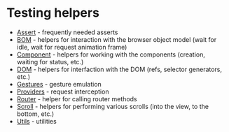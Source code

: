 # Testing helpers

- [Assert](./assert) - frequently needed asserts
- [BOM](./bom) - helpers for interaction with the browser object model (wait for idle, wait for request animation frame)
- [Component](./component) - helpers for working with the components (creation, waiting for status, etc.)
- [DOM](./dom) - helpers for interfaction with the DOM (refs, selector generators, etc.)
- [Gestures](./gestures) - gesture emulation
- [Providers](./providers) - request interception
- [Router](./router) - helper for calling router methods
- [Scroll](./scroll) - helpers for performing various scrolls (into the view, to the bottom, etc.)
- [Utils](./utils) - utilities

